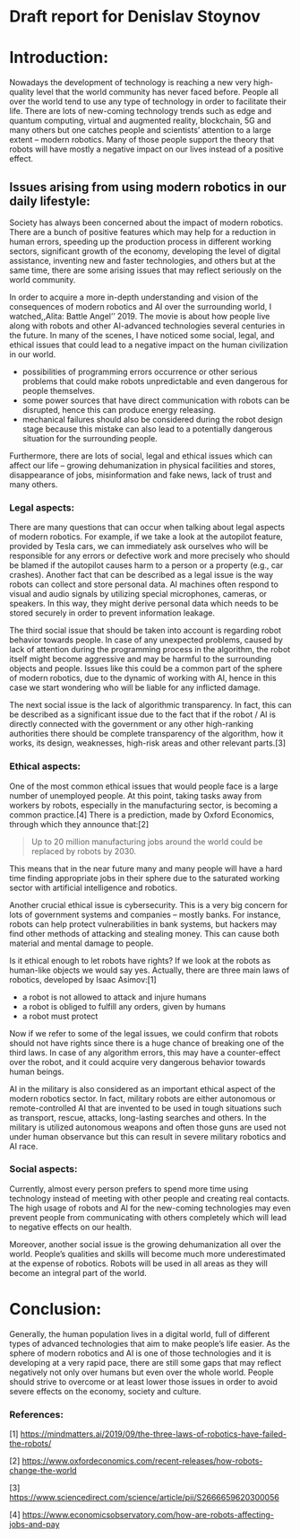 # Draft report for Denislav Stoynov

# Introduction:

Nowadays the development of technology is reaching a new very high-quality level that the world community has never faced before. People all over the world tend to use any type of technology in order to facilitate their life. There are lots of new-coming technology trends such as edge and quantum computing, virtual and augmented reality, blockchain, 5G and many others but one catches people and scientists’ attention to a large extent – modern robotics. Many of those people support the theory that robots will have mostly a negative impact on our lives instead of a positive effect.

## Issues arising from using modern robotics in our daily lifestyle:

Society has always been concerned about the impact of modern robotics. There are a bunch of positive features which may help for a reduction in human errors, speeding up the production process in different working sectors, significant growth of the economy, developing the level of digital assistance, inventing new and faster technologies, and others but at the same time, there are some arising issues that may reflect seriously on the world community.

In order to acquire a more in-depth understanding and vision of the consequences of modern robotics and AI over the surrounding world, I watched,,Alita: Battle Angel’’ 2019. The movie is about how people live along with robots and other AI-advanced technologies several centuries in the future. In many of the scenes, I have noticed some social, legal, and ethical issues that could lead to a negative impact on the human civilization in our world.

- possibilities of programming errors occurrence or other serious problems that could make robots unpredictable and even dangerous for people themselves. 
- some power sources that have direct communication with robots can bе disrupted, hence this can produce energy releasing.
- mechanical failures should also be considered during the robot design stage because this mistake can also lead to a potentially dangerous situation for the surrounding people.

Furthermore, there are lots of social, legal and ethical issues which can affect our life – growing dehumanization in physical facilities and stores, disappearance of jobs, misinformation and fake news, lack of trust and many others.

### Legal aspects:

There are many questions that can occur when talking about legal aspects of modern robotics. 
For example, if we take a look at the autopilot feature, provided by Tesla cars, we can immediately ask ourselves who will be responsible for any errors or defective work and more precisely who should be blamed if the autopilot causes harm to a person or a property (e.g., car crashes). 
Another fact that can be described as a legal issue is the way robots can collect and store personal data. AI machines often respond to visual and audio signals by utilizing special microphones, cameras, or speakers. In this way, they might derive personal data which needs to be stored securely in order to prevent information leakage.

The third social issue that should be taken into account is regarding robot behavior towards people. In case of any unexpected problems, caused by lack of attention during the programming process in the algorithm, the robot itself might become aggressive and may be harmful to the surrounding objects and people. Issues like this could be a common part of the sphere of modern robotics, due to the dynamic of working with AI, hence in this case we start wondering who will be liable for any inflicted damage.

The next social issue is the lack of algorithmic transparency. In fact, this can be described as a significant issue due to the fact that if the robot / AI is directly connected with the government or any other high-ranking authorities there should be complete transparency of the algorithm, how it works, its design, weaknesses, high-risk areas and other relevant parts.[3]

### Ethical aspects:

One of the most common ethical issues that would people face is a large number of unemployed people. At this point, taking tasks away from workers by robots, especially in the manufacturing sector, is becoming a common practice.[4] There is a prediction, made by Oxford Economics, through which they announce that:[2]

>Up to 20 million manufacturing jobs around the world could be replaced by robots by 2030. 

This means that in the near future many and many people will have a hard time finding appropriate jobs in their sphere due to the saturated working sector with artificial intelligence and robotics.

Another crucial ethical issue is cybersecurity. This is a very big concern for lots of government systems and companies – mostly banks. For instance, robots can help protect vulnerabilities in bank systems, but hackers may find other methods of attacking and stealing money. This can cause both material and mental damage to people.

Is it ethical enough to let robots have rights? If we look at the robots as human-like objects we would say yes. Actually, there are three main laws of robotics, developed by Isaac Asimov:[1]
- a robot is not allowed to attack and injure humans
- a robot is obliged to fulfill any orders, given by humans
- a robot must protect 

Now if we refer to some of the legal issues, we could confirm that robots should not have rights since there is a huge chance of breaking one of the third laws. In case of any algorithm errors, this may have a counter-effect over the robot, and it could acquire very dangerous behavior towards human beings.

AI in the military is also considered as an important ethical aspect of the modern robotics sector. In fact, military robots are either autonomous or remote-controlled AI that are invented to be used in tough situations such as transport, rescue, attacks, long-lasting searches and others. In the military is utilized autonomous weapons and often those guns are used not under human observance but this can result in severe military robotics and AI race.

### Social aspects:

Currently, almost every person prefers to spend more time using technology instead of meeting with other people and creating real contacts. The high usage of robots and AI for the new-coming technologies may even prevent people from communicating with others completely which will lead to negative effects on our health.

Moreover, another social issue is the growing dehumanization all over the world. People’s qualities and skills will become much more underestimated at the expense of robotics. Robots will be used in all areas as they will become an integral part of the world.

# Conclusion:

Generally, the human population lives in a digital world, full of different types of advanced technologies that aim to make people’s life easier. As the sphere of modern robotics and AI is one of those technologies and it is developing at a very rapid pace, there are still some gaps that may reflect negatively not only over humans but even over the whole world. People should strive to overcome or at least lower those issues in order to avoid severe effects on the economy, society and culture. 

### References:

[1] https://mindmatters.ai/2019/09/the-three-laws-of-robotics-have-failed-the-robots/

[2] https://www.oxfordeconomics.com/recent-releases/how-robots-change-the-world

[3] https://www.sciencedirect.com/science/article/pii/S2666659620300056

[4] https://www.economicsobservatory.com/how-are-robots-affecting-jobs-and-pay
